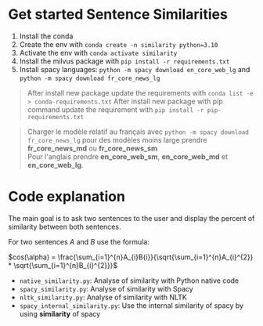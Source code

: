 # Get started Sentence Similarities

1. Install the conda
2. Create the env with `conda create -n similarity python=3.10`
3. Activate the env with `conda activate similarity`
4. Install the milvus package with `pip install -r requirements.txt`
5. Install spacy languages: `python -m spacy download en_core_web_lg` and `python -m spacy download fr_core_news_lg`

> After install new package update the requirements with `conda list -e > conda-requirements.txt`
> After install new package with pip command update the requirement with `pip install -r pip-requirements.txt`

> Charger le modèle relatif au français avec `python -m spacy download fr_core_news_lg` pour des modèles moins large prendre **fr_core_news_md** ou **fr_core_news_sm** <br>
> Pour l'anglais prendre **en_core_web_sm**, **en_core_web_md** et **en_core_web_lg**.

# Code explanation

The main goal is to ask two sentences to the user and display the percent of similarity between both sentences.

For two sentences $A$ and $B$ use the formula:

$cos(\alpha) = \frac{\sum_{i=1}^{n}A_{i}B{i}}{\sqrt{\sum_{i=1}^{n}A_{i}^{2}} * \sqrt{\sum_{i=1}^{n}B_{i}^{2}}}$

- `native_similarity.py`: Analyse of similarity with Python native code
- `spacy_similarity.py`: Analyse of similarity with Spacy
- `nltk_similarity.py`: Analyse of similarity with NLTK
- `spacy_internal_similarity.py`: Use the internal similarity of spacy by using **similarity** of spacy
